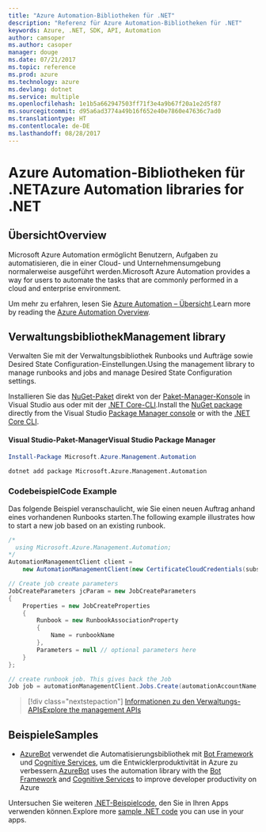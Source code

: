 ```yaml
---
title: "Azure Automation-Bibliotheken für .NET"
description: "Referenz für Azure Automation-Bibliotheken für .NET"
keywords: Azure, .NET, SDK, API, Automation
author: camsoper
ms.author: casoper
manager: douge
ms.date: 07/21/2017
ms.topic: reference
ms.prod: azure
ms.technology: azure
ms.devlang: dotnet
ms.service: multiple
ms.openlocfilehash: 1e1b5a662947503ff71f3e4a9b67f20a1e2d5f87
ms.sourcegitcommit: d95a6ad3774a49b16f652e40e7860e47636c7ad0
ms.translationtype: HT
ms.contentlocale: de-DE
ms.lasthandoff: 08/28/2017
---
```

# <a name="azure-automation-libraries-for-net"></a><span data-ttu-id="93b3b-104">Azure Automation-Bibliotheken für .NET</span><span class="sxs-lookup"><span data-stu-id="93b3b-104">Azure Automation libraries for .NET</span></span>

## <a name="overview"></a><span data-ttu-id="93b3b-105">Übersicht</span><span class="sxs-lookup"><span data-stu-id="93b3b-105">Overview</span></span>

<span data-ttu-id="93b3b-106">Microsoft Azure Automation ermöglicht Benutzern, Aufgaben zu automatisieren, die in einer Cloud- und Unternehmensumgebung normalerweise ausgeführt werden.</span><span class="sxs-lookup"><span data-stu-id="93b3b-106">Microsoft Azure Automation provides a way for users to automate the tasks that are commonly performed in a cloud and enterprise environment.</span></span> 

<span data-ttu-id="93b3b-107">Um mehr zu erfahren, lesen Sie [Azure Automation – Übersicht](/azure/automation/automation-intro).</span><span class="sxs-lookup"><span data-stu-id="93b3b-107">Learn more by reading the [Azure Automation Overview](/azure/automation/automation-intro).</span></span>

## <a name="management-library"></a><span data-ttu-id="93b3b-108">Verwaltungsbibliothek</span><span class="sxs-lookup"><span data-stu-id="93b3b-108">Management library</span></span>

<span data-ttu-id="93b3b-109">Verwalten Sie mit der Verwaltungsbibliothek Runbooks und Aufträge sowie Desired State Configuration-Einstellungen.</span><span class="sxs-lookup"><span data-stu-id="93b3b-109">Using the management library to manage runbooks and jobs and manage Desired State Configuration settings.</span></span>

<span data-ttu-id="93b3b-110">Installieren Sie das [NuGet-Paket](https://www.nuget.org/packages/Microsoft.Azure.Management.Automation) direkt von der [Paket-Manager-Konsole][PackageManager] in Visual Studio aus oder mit der [.NET Core-CLI][DotNetCLI].</span><span class="sxs-lookup"><span data-stu-id="93b3b-110">Install the [NuGet package](https://www.nuget.org/packages/Microsoft.Azure.Management.Automation) directly from the Visual Studio [Package Manager console][PackageManager] or with the [.NET Core CLI][DotNetCLI].</span></span>

#### <a name="visual-studio-package-manager"></a><span data-ttu-id="93b3b-111">Visual Studio-Paket-Manager</span><span class="sxs-lookup"><span data-stu-id="93b3b-111">Visual Studio Package Manager</span></span>

```powershell
Install-Package Microsoft.Azure.Management.Automation
```

```bash
dotnet add package Microsoft.Azure.Management.Automation
```

### <a name="code-example"></a><span data-ttu-id="93b3b-112">Codebeispiel</span><span class="sxs-lookup"><span data-stu-id="93b3b-112">Code Example</span></span>

<span data-ttu-id="93b3b-113">Das folgende Beispiel veranschaulicht, wie Sie einen neuen Auftrag anhand eines vorhandenen Runbooks starten.</span><span class="sxs-lookup"><span data-stu-id="93b3b-113">The following example illustrates how to start a new job based on an existing runbook.</span></span>

```csharp
/*
  using Microsoft.Azure.Management.Automation;
*/
AutomationManagementClient client =
    new AutomationManagementClient(new CertificateCloudCredentials(subscriptionId, cert));

// Create job create parameters
JobCreateParameters jcParam = new JobCreateParameters
{
    Properties = new JobCreateProperties
    {
        Runbook = new RunbookAssociationProperty
        {
            Name = runbookName
        },
        Parameters = null // optional parameters here
    }
};

// create runbook job. This gives back the Job
Job job = automationManagementClient.Jobs.Create(automationAccountName, jcParam).Job;
```

> [!div class="nextstepaction"]
> [<span data-ttu-id="93b3b-114">Informationen zu den Verwaltungs-APIs</span><span class="sxs-lookup"><span data-stu-id="93b3b-114">Explore the management APIs</span></span>](/dotnet/api/overview/azure/automation/management)

## <a name="samples"></a><span data-ttu-id="93b3b-115">Beispiele</span><span class="sxs-lookup"><span data-stu-id="93b3b-115">Samples</span></span>

* <span data-ttu-id="93b3b-116">[AzureBot](https://github.com/Microsoft/AzureBot) verwendet die Automatisierungsbibliothek mit [Bot Framework](https://docs.microsoft.com/bot-framework/) und [Cognitive Services](/cognitive-services), um die Entwicklerproduktivität in Azure zu verbessern.</span><span class="sxs-lookup"><span data-stu-id="93b3b-116">[AzureBot](https://github.com/Microsoft/AzureBot) uses the automation library with the [Bot Framework](https://docs.microsoft.com/bot-framework/) and [Cognitive Services](/cognitive-services) to improve developer productivity on Azure</span></span>

<span data-ttu-id="93b3b-117">Untersuchen Sie weiteren [.NET-Beispielcode](https://azure.microsoft.com/resources/samples/?platform=dotnet), den Sie in Ihren Apps verwenden können.</span><span class="sxs-lookup"><span data-stu-id="93b3b-117">Explore more [sample .NET code](https://azure.microsoft.com/resources/samples/?platform=dotnet) you can use in your apps.</span></span>

[PackageManager]: https://docs.microsoft.com/nuget/tools/package-manager-console
[DotNetCLI]: https://docs.microsoft.com/dotnet/core/tools/dotnet-add-package
